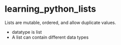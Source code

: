 # learning_python_lists
Lists are mutable, ordered, and allow duplicate values.

- datatype is list
- A list can contain different data types

